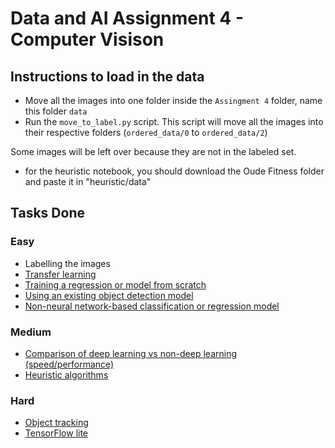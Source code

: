 # Data and AI Assignment 4 - Computer Visison

## Instructions to load in the data

- Move all the images into one folder inside the `Assingment 4` folder, name this folder `data`
- Run the `move_to_label.py` script. This script will move all the images into their respective folders (`ordered_data/0` to `ordered_data/2`)

Some images will be left over because they are not in the labeled set.

- for the heuristic notebook, you should download the Oude Fitness folder and paste it in "heuristic/data"

## Tasks Done

### Easy

- Labelling the images
- [Transfer learning](transfer_learning.ipynb)
- [Training a regression or model from scratch](all_layers_classification_model.ipynb)
- [Using an existing object detection model](object_detection.ipynb)
- [Non-neural network-based classification or regression model](non_neuralnetwork_classification/non_neural_network_classification.ipynb)

### Medium

- [Comparison of deep learning vs non-deep learning (speed/performance)](comparing_dl_vs_non_dl/comparing_dl_vs_non_dl.ipynb)
- [Heuristic algorithms](heuristic/heuristic.ipynb)

### Hard

- [Object tracking](motion_detection.ipynb)
- [TensorFlow lite](tensorflow_lite.ipynb)
